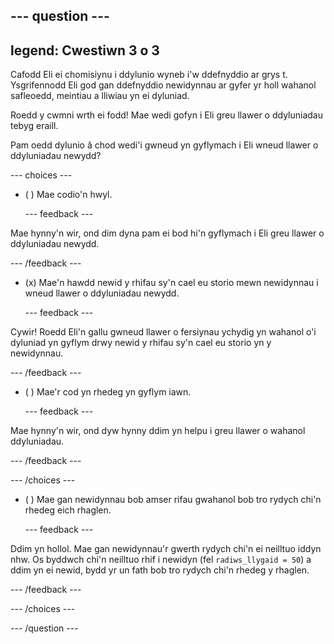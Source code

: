 
--- question ---
---
legend: Cwestiwn 3 o 3
---

Cafodd Eli ei chomisiynu i ddylunio wyneb i'w ddefnyddio ar grys t. Ysgrifennodd Eli god gan ddefnyddio newidynnau ar gyfer yr holl wahanol safleoedd, meintiau a lliwiau yn ei dyluniad.

Roedd y cwmni wrth ei fodd! Mae wedi gofyn i Eli greu llawer o ddyluniadau tebyg eraill.

Pam oedd dylunio â chod wedi'i gwneud yn gyflymach i Eli wneud llawer o ddyluniadau newydd?

--- choices ---

- ( ) Mae codio'n hwyl.

  --- feedback ---

Mae hynny'n wir, ond dim dyna pam ei bod hi'n gyflymach i Eli greu llawer o ddyluniadau newydd.

  --- /feedback ---

- (x) Mae'n hawdd newid y rhifau sy'n cael eu storio mewn newidynnau i wneud llawer o ddyluniadau newydd.

  --- feedback ---

Cywir! Roedd Eli'n gallu gwneud llawer o fersiynau ychydig yn wahanol o'i dyluniad yn gyflym drwy newid y rhifau sy'n cael eu storio yn y newidynnau.

  --- /feedback ---

- ( ) Mae'r cod yn rhedeg yn gyflym iawn.

  --- feedback ---

Mae hynny'n wir, ond dyw hynny ddim yn helpu i greu llawer o wahanol ddyluniadau.

  --- /feedback ---

--- /choices ---

- ( ) Mae gan newidynnau bob amser rifau gwahanol bob tro rydych chi'n rhedeg eich rhaglen.

  --- feedback ---

Ddim yn hollol. Mae gan newidynnau'r gwerth rydych chi'n ei neilltuo iddyn nhw. Os byddwch chi'n neilltuo rhif i newidyn (fel `radiws_llygaid = 50`) a ddim yn ei newid, bydd yr un fath bob tro rydych chi'n rhedeg y rhaglen.

  --- /feedback ---

--- /choices ---

--- /question ---

